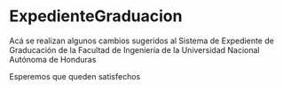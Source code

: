 # ExpedienteGraduacion
Acá se realizan algunos cambios sugeridos al Sistema de Expediente de Graducación de la Facultad de Ingeniería de la Universidad Nacional Autónoma de Honduras


Esperemos que queden satisfechos 